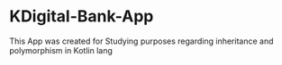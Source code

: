# KDigital-Bank-App
This App was created for Studying purposes regarding inheritance and polymorphism in Kotlin lang